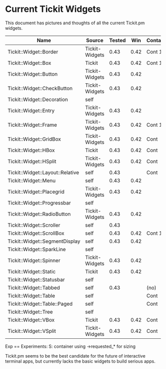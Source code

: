 # Current Tickit Widgets

This document has pictures and thoughts of all the current Tickit.pm
widgets.

| Name                             | Source         | Tested | Win  | Container | Notes | Exp |
|----------------------------------|----------------|--------|------|-----------|-------|-----|
| Tickit::Widget::Border           | Tickit-Widgets | 0.43   | 0.42 | Cont 1    |       | S   |
| Tickit::Widget::Box              | Tickit         | 0.43   | 0.42 | Cont 1    |       | S   |
| Tickit::Widget::Button           | Tickit-Widgets | 0.43   | 0.42 |           |       |     |
| Tickit::Widget::CheckButton      | Tickit-Widgets | 0.43   | 0.42 |           |       |     |
| Tickit::Widget::Decoration       | self           |        |      |           |       |     |
| Tickit::Widget::Entry            | Tickit-Widgets | 0.43   | 0.42 |           |       |     |
| Tickit::Widget::Frame            | Tickit-Widgets | 0.43   | 0.42 | Cont 1    |       | S   |
| Tickit::Widget::GridBox          | Tickit-Widgets | 0.43   | 0.42 | Cont      |       | S   |
| Tickit::Widget::HBox             | Tickit         | 0.43   | 0.42 | Cont      |       | S   |
| Tickit::Widget::HSplit           | Tickit-Widgets | 0.43   | 0.42 | Cont      |       | S   |
| Tickit::Widget::Layout::Relative | self           | 0.43   |      | Cont      |       |     |
| Tickit::Widget::Menu             | self           | 0.43   | 0.42 |           |       |     |
| Tickit::Widget::Placegrid        | Tickit-Widgets | 0.43   | 0.42 |           |       |     |
| Tickit::Widget::Progressbar      | self           |        |      |           |       |     |
| Tickit::Widget::RadioButton      | Tickit-Widgets | 0.43   | 0.42 |           |       |     |
| Tickit::Widget::Scroller         | self           | 0.43   |      |           |       |     |
| Tickit::Widget::ScrollBox        | self           | 0.43   | 0.42 | Cont 1    |       |     |
| Tickit::Widget::SegmentDisplay   | self           | 0.43   | 0.42 |           |       |     |
| Tickit::Widget::SparkLine        | self           |        |      |           |       |     |
| Tickit::Widget::Spinner          | Tickit-Widgets | 0.43   | 0.42 |           |       |     |
| Tickit::Widget::Static           | Tickit         | 0.43   | 0.42 |           |       |     |
| Tickit::Widget::Statusbar        | self           |        |      |           |       |     |
| Tickit::Widget::Tabbed           | self           | 0.43   |      | (no)      |       |     |
| Tickit::Widget::Table            | self           |        |      | Cont      |       |     |
| Tickit::Widget::Table::Paged     | self           |        |      | Cont      |       |     |
| Tickit::Widget::Tree             | self           |        |      |           |       |     |
| Tickit::Widget::VBox             | Tickit         | 0.43   | 0.42 | Cont      |       | S   |
| Tickit::Widget::VSplit           | Tickit-Widgets | 0.43   | 0.42 | Cont      |       | S   |

Exp == Experiments:
  S: container using ->requested_* for sizing

Tickit.pm seems to be the best candidate for the future of
interactive terminal apps, but currently lacks the basic widgets to
build serious apps.

